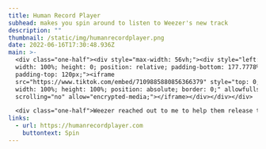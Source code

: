 ```yaml
---
title: Human Record Player
subhead: makes you spin around to listen to Weezer's new track
description: ""
thumbnail: /static/img/humanrecordplayer.png
date: 2022-06-16T17:30:48.936Z
main: >-
  <div class="one-half"><div style="max-width: 56vh;"><div style="left: 0;
  width: 100%; height: 0; position: relative; padding-bottom: 177.7778%;
  padding-top: 120px;"><iframe
  src="https://www.tiktok.com/embed/7109885880856366379" style="top: 0; left: 0;
  width: 100%; height: 100%; position: absolute; border: 0;" allowfullscreen
  scrolling="no" allow="encrypted-media;"></iframe></div></div></div>

  <div class="one-half">Weezer reached out to me to help them release their new single "Records." So we made it so that the only way to listen to the track is to spin in a circle like a record.<br><br>In collaboration with <a href="https://jayschaul.com">Jay Schaul</a>, <a href="https://github.com/mikekavouras">Mike Kavouras</a>, and <a href="https://ilovechrisbaker.com">Chris Baker</a></div>
links:
  - url: https://humanrecordplayer.com
    buttontext: Spin
---
```

